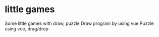 # little games
Some little games with draw, puzzle
Draw program by using vue
Puzzle using vue, drag/drop

